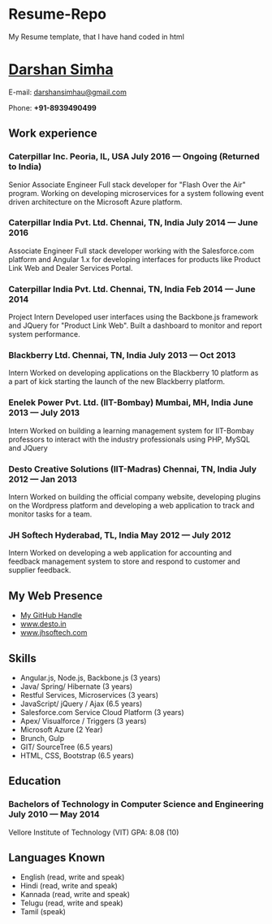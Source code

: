 Resume-Repo
===========
My Resume template, that I have hand coded in html
<!DOCTYPE html>
<html lang="en" manifest="resume.appcache">

<head>
    <title>Darshan Resume</title>
    <meta http-equiv="Content-Type" content="text/html; charset=utf-8" />
    <link href="https://fonts.googleapis.com/css?family=Open+Sans:300&subset=latin,latin-ext" rel="stylesheet" type="text/css" />
    <link rel="stylesheet" href="css/style.css" />
</head>

<body>
    <div id="main">
        <h1 id="title"><a href="https://www.linkedin.com/in/darshansimha"> Darshan Simha</a></h1>
        <div class="basic-info section">
            <p class="email"><label>E-mail<span class="colon">:</span></label> <span class="value"><a href="mailto:darshansimhau@gmail.com?Subject=Hello Darshan">darshansimhau@gmail.com</a></span></p>
            <p class="phone"><label>Phone<span class="colon">:</span></label> <span class="value"><b>+91-8939490499</b></span></p>
            <div class="clear"> </div>
        </div>
        <div class="section section-work">
            <h2 class="title"><b>Work experience</b></h2>
            <div class="set workExperience">
                <div class="item">
                    <h3><span class="company l">Caterpillar Inc. Peoria, IL, USA</span>
                        <span class="date r">July 2016 &mdash; Ongoing (Returned to India)</span>
                    </h3>
                    <span class="clear"> </span>
                    <span class="job_title">Senior Associate Engineer</span>
                    <span class="info">Full stack developer for "Flash Over the Air" program.
						Working on developing microservices for a system following event driven architecture on the Microsoft Azure platform.
					</span>
                    <span class="clear"> </span>
                </div>
                <div class="item">
                    <h3><span class="company l">Caterpillar India Pvt. Ltd. Chennai, TN, India</span>
                        <span class="date r">July 2014 &mdash; June 2016</span>
                    </h3>
                    <span class="clear"> </span>
                    <span class="job_title">Associate Engineer</span>
                    <span class="info">Full stack developer working with the Salesforce.com platform and Angular 1.x for developing interfaces for products like Product Link Web and Dealer Services Portal.
						</span>
                    <span class="clear"> </span>
                </div>
                <div class="item">
                    <h3><span class="company l">Caterpillar India Pvt. Ltd. Chennai, TN, India</span>
                        <span class="date r">Feb 2014 &mdash; June 2014</span>
                    </h3>
                    <span class="clear"> </span>
                    <span class="job_title">Project Intern</span>
                    <span class="info">Developed user interfaces using the Backbone.js framework and JQuery for "Product Link Web". Built a dashboard to monitor and report system performance.</span>
                    <span class="clear"> </span>
                </div>
                <div class="item">
                    <h3><span class="company l">Blackberry Ltd. Chennai, TN, India</span>
                        <span class="date r">July 2013 &mdash; Oct 2013</span>
                    </h3>
                    <span class="clear"> </span>
                    <span class="job_title">Intern</span>
                    <span class="info">Worked on developing applications on the Blackberry 10 platform as a part of kick starting the launch of the new Blackberry platform.</span>
                    <span class="clear"> </span>
                </div>
                <div class="item">
                    <h3>
                        <span class="company l">Enelek Power Pvt. Ltd. (IIT-Bombay) Mumbai, MH, India</span>
                        <span class="date r">June 2013 &mdash; July 2013</span>
                    </h3>
                    <span class="clear"> </span>
                    <span class="job_title">Intern</span>
                    <span class="info">Worked on building a learning management system for IIT-Bombay professors to interact with the industry professionals using PHP, MySQL and JQuery</span>
                    <span class="clear"> </span>
                </div>
                <div class="item">
                    <h3>
                        <span class="company l">Desto Creative Solutions (IIT-Madras) Chennai, TN, India</span>
                        <span class="date r">July 2012 &mdash; Jan 2013</span>
                    </h3>
                    <span class="clear"> </span>
                    <span class="job_title">Intern</span>
                    <span class="info">Worked on building the official company website, developing plugins on the Wordpress platform and developing a web application to track and monitor tasks for a team.</span>
                    <span class="clear"> </span>
                </div>
                <div class="item">
                    <h3>
                        <span class="company l">JH Softech Hyderabad, TL, India</span>
                        <span class="date r">May 2012 &mdash; July 2012</span>
                    </h3>
                    <span class="clear"> </span>
                    <span class="job_title">Intern</span>
                    <span class="info">Worked on developing a web application for accounting and feedback management system to store and respond to customer and supplier feedback.</span>
                    <span class="clear"> </span>
                </div>
            </div>
        </div>
        <div class="section section-work">
            <h2 class="title"><b>My Web Presence</b></h2>
            <ul>
                <li>
                    <a href="https://github.com/darshansimha">
						My GitHub Handle
						</a>
                </li>
                <li>
                    <a href="http://desto.in">www.desto.in
						</a>
                </li>
                <li>
                    <a href="http://jhsoftech.com">www.jhsoftech.com
						</a>
                </li>
                <!-- <li>
						<a href="http://sriradhakrishnadrillers.com">www.sriradhakrishnadrillers.com
						</a>
					</li>
					<li>
						<a href="http://coursewave.org">www.coursewave.org</a>
					</li> -->
            </ul>
        </div>
        <!-- <div class="section section-projects">
				<h2 class="title"><b>Pet Project(s)</b></h2>
				<div class="set">
					<div class="item">
						<ul>
							<li>
								<span class="job_title">Stockstar, a stock market game tailored to gamification concepts</span>
							</li>
						</ul>
					</div>
				</div>
			</div> -->
        <div class="section section-qualifications">
            <h2 class="title"><b>Skills</b></h2>
            <div class="set">
                <div class="item">
                    <ul>
                        <li>Angular.js, Node.js, Backbone.js (3 years)</li>
                        <li>Java/ Spring/ Hibernate (3 years)</li>
                        <li>Restful Services, Microservices (3 years)</li>
                        <li>JavaScript/ jQuery / Ajax (6.5 years)</li>
                        <li>Salesforce.com Service Cloud Platform (3 years)</li>
                        <li>Apex/ Visualforce / Triggers (3 years)</li>
                        <li>Microsoft Azure (2 Year)</li>
                        <li>Brunch, Gulp</li>
                        <li>GIT/ SourceTree (6.5 years)</li>
                        <li>HTML, CSS, Bootstrap (6.5 years)</li>
                    </ul>
                </div>
            </div>
        </div>
        <div class="section section-education">
            <h2 class="title"><b>Education</b></h2>
            <div class="set workExperience">
                <div class="item">
                    <h3>
                        <span class="course l">Bachelors of Technology in Computer Science and Engineering</span>
                        <span class="date r">July 2010 &mdash; May 2014</span>
                    </h3>
                    <span class="clear"> </span>
                    <span class="school">Vellore Institute of Technology (VIT)</span>
                    <span class="info">GPA: 8.08 (10)<br /></span>
                    <span class="clear"> </span>
                </div>
            </div>
        </div>
        <div class="section section-interests">
            <h2 class="title"><b>Languages Known</b></h2>
            <div class="item">
                <ul>
                    <li> English (read, write and speak)</li>
                    <li> Hindi (read, write and speak)</li>
                    <li> Kannada (read, write and speak)</li>
                    <li> Telugu (read, write and speak)</li>
                    <li> Tamil (speak)</li>
                </ul>
            </div>
        </div>
        <!--<div class="section section-interests">
				<div class="item">
					<h2 class="title"><b>Personal Initiatives</b></h2>
					<ul>
						<li>
							<span class="job_title">Lead designer for EKYA Newsletter in Caterpillar Inc. </span>
						</li>
						<li>
							<span class="job_title">Head of the organizing team of the Tornado 12 and Tornado 13 technical fest in college.</span>
						</li>
						<li>
							<span class="job_title">Lead Designer for Code-Y-Gen Club.</span>
						</li>
						<li>
							<span class="job_title">Campus Ambassador for IBM-TGMC</span>
						</li>
					</ul>
				</div>
			</div> -->
        <!--<div class="section section-interests">
				<div class="item">
					<h2 class="title"><b>Areas of Interest</b></h2>
					<ul>
						<li>Artifical Neural Networks and Recommender Systems</li>
						<li>Machine Learning<br /></li>
					</ul>
				</div>
			</div> -->
    </div>

  
</body>

</html>
